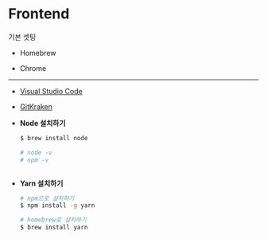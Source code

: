 # Frontend

기본 셋팅

+ Homebrew

+ Chrome

  

---



+ [Visual Studio Code](https://code.visualstudio.com/)

+ [GitKraken](https://www.gitkraken.com/)



+ **Node 설치하기**

  ```bash
  $ brew install node
  
  # node -v 
  # npm -v



+ **Yarn 설치하기**

  ```bash
  # npm으로 설치하기
  $ npm install -g yarn
  
  # homebrew로 설치하기
  $ brew install yarn

